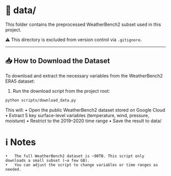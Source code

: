 # 📂 data/

This folder contains the preprocessed WeatherBench2 subset used in this project.

⚠️ This directory is excluded from version control via `.gitignore`.

---

## 📥 How to Download the Dataset

To download and extract the necessary variables from the WeatherBench2 ERA5 dataset:
1.	Run the download script from the project root:
```bash
python scripts/download_data.py
```
This will:
	•	Open the public WeatherBench2 dataset stored on Google Cloud
	•	Extract 5 key surface-level variables (temperature, wind, pressure, moisture)
	•	Restrict to the 2019–2020 time range
	•	Save the result to data/

# ℹ️  Notes
	•	The full WeatherBench2 dataset is ~90TB. This script only downloads a small subset (~a few GB).
	•	You can adjust the script to change variables or time ranges as needed.



